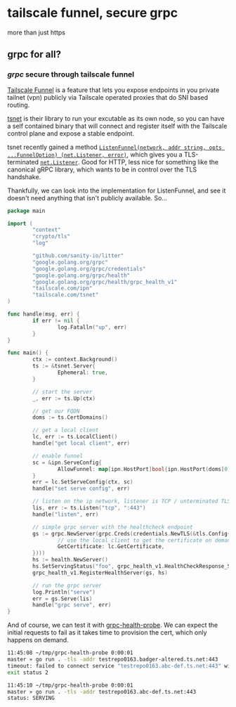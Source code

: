 # tailscale funnel, secure grpc

more than just https

## grpc for all?

### _grpc_ secure through tailscale funnel

[Tailscale Funnel](https://tailscale.com/blog/introducing-tailscale-funnel/)
is a feature that lets you expose endpoints in you private tailnet (vpn) publicly 
via Tailscale operated proxies that do SNI based routing.

[tsnet](https://pkg.go.dev/tailscale.com@v1.38.4/tsnet)
is their library to run your excutable as its own node,
so you can have a self contained binary that will 
connect and register itself with the Tailscale control plane
and expose a stable endpoint.

tsnet recently gained a method [`ListenFunnel(network, addr string, opts ...FunnelOption) (net.Listener, error)`](https://pkg.go.dev/tailscale.com@v1.38.4/tsnet#Server.ListenFunnel),
which gives you a TLS-terminated [`net.Listener`](https://pkg.go.dev/net#Listener).
Good for HTTP,
less nice for something like the canonical gRPC library,
which wants to be in control over the TLS handshake.

Thankfully, we can look into the implementation for ListenFunnel,
and see it doesn't need anything that isn't publicly available.
So...


```go
package main

import (
        "context"
        "crypto/tls"
        "log"

        "github.com/sanity-io/litter"
        "google.golang.org/grpc"
        "google.golang.org/grpc/credentials"
        "google.golang.org/grpc/health"
        "google.golang.org/grpc/health/grpc_health_v1"
        "tailscale.com/ipn"
        "tailscale.com/tsnet"
)

func handle(msg, err) {
        if err != nil {
                log.Fatalln("up", err)
        }
}

func main() {
        ctx := context.Background()
        ts := &tsnet.Server{
                Ephemeral: true,
        }

        // start the server
        _, err := ts.Up(ctx)

        // get our FQDN
        doms := ts.CertDomains()

        // get a local client
        lc, err := ts.LocalClient()
        handle("get local client", err)

        // enable funnel
        sc = &ipn.ServeConfig{
                AllowFunnel: map[ipn.HostPort]bool{ipn.HostPort(doms[0] + ":443"): true},
        }
        err = lc.SetServeConfig(ctx, sc)
        handle("set serve config", err)

        // listen on the ip network, listener is TCP / unterminated TLS
        lis, err := ts.Listen("tcp", ":443")
        handle("listen", err)

        // simple grpc server with the healthcheck endpoint
        gs := grpc.NewServer(grpc.Creds(credentials.NewTLS(&tls.Config{
                // use the local client to get the certificate on demand
                GetCertificate: lc.GetCertificate,
        })))
        hs := health.NewServer()
        hs.SetServingStatus("foo", grpc_health_v1.HealthCheckResponse_SERVING)
        grpc_health_v1.RegisterHealthServer(gs, hs)

        // run the grpc server
        log.Println("serve")
        err = gs.Serve(lis)
        handle("grpc serve", err)
}
```

And of course, we can test it with
[grpc-health-probe](https://github.com/grpc-ecosystem/grpc-health-probe).
We can expect the initial requests to fail as it takes time to provision the cert,
which only happens on demand.

```sh
11:45:08 ~/tmp/grpc-health-probe 0:00:01
master » go run . -tls -addr testrepo0163.badger-altered.ts.net:443
timeout: failed to connect service "testrepo0163.abc-def.ts.net:443" within 1s
exit status 2

11:45:10 ~/tmp/grpc-health-probe 0:00:01
master » go run . -tls -addr testrepo0163.abc-def.ts.net:443
status: SERVING
```
